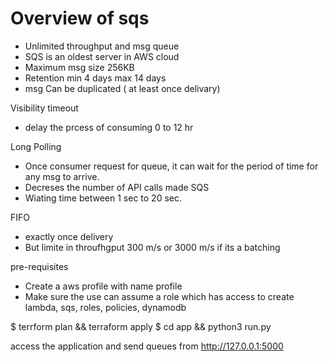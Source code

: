 # Overview of sqs

* Unlimited throughput and msg queue
* SQS is an oldest server in AWS cloud
* Maximum msg size 256KB
* Retention min 4 days max 14 days
* msg Can be duplicated ( at least once delivary)

Visibility timeout 
* delay the prcess of consuming 0 to 12 hr

Long Polling 
* Once consumer request for queue, it can wait for the period of time for any msg to arrive.
* Decreses the number of API calls made SQS
* Wiating time between 1 sec to 20 sec.

FIFO
* exactly once delivery 
* But limite in throufhgput 300 m/s or 3000 m/s if its a batching

pre-requisites 
* Create a aws profile with name profile
* Make sure the use can assume a  role which has access to create lambda, sqs, roles, policies, dynamodb

$ terrform plan && terraform apply 
$ cd app && python3 run.py 

access the application and  send queues from http://127.0.0.1:5000 

